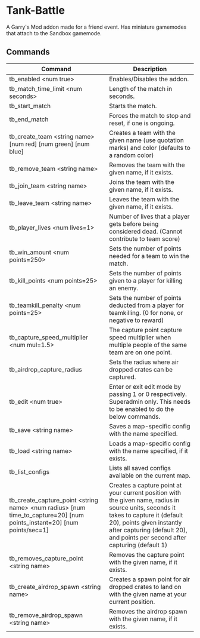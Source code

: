 # Tank-Battle
 A Garry's Mod addon made for a friend event. Has miniature gamemodes that attach to the Sandbox gamemode.

## Commands
| **Command** | **Description** |
|---|---|
| tb_enabled \<num true> | Enables/Disables the addon. |
| tb_match_time_limit \<num seconds> | Length of the match in seconds. |
| tb_start_match | Starts the match. |
| tb_end_match | Forces the match to stop and reset, if one is ongoing. |
| tb_create_team \<string name> [num red] [num green] [num blue] | Creates a team with the given name (use quotation marks) and color (defaults to a random color) |
| tb_remove_team \<string name> | Removes the team with the given name, if it exists. |
| tb_join_team \<string name> | Joins the team with the given name, if it exists. |
| tb_leave_team \<string name> | Leaves the team with the given name, if it exists. |
| tb_player_lives \<num lives=1> | Number of lives that a player gets before being considered dead. (Cannot contribute to team score) |
| tb_win_amount \<num points=250> | Sets the number of points needed for a team to win the match. |
| tb_kill_points \<num points=25> | Sets the number of points given to a player for killing an enemy. |
| tb_teamkill_penalty \<num points=25> | Sets the number of points deducted from a player for teamkilling. (0 for none, or negative to reward) |
| tb_capture_speed_multiplier \<num mul=1.5> | The capture point capture speed multiplier when multiple people of the same team are on one point. |
| tb_airdrop_capture_radius <num radius=128> | Sets the radius where air dropped crates can be captured. |
| tb_edit \<num true> | Enter or exit edit mode by passing 1 or 0 respectively. Superadmin only. This needs to be enabled to do the below commands. |
| tb_save \<string name> | Saves a map-specific config with the name specified. |
| tb_load \<string name> | Loads a map-specific config with the name specified, if it exists. |
| tb_list_configs | Lists all saved configs available on the current map. |
| tb_create_capture_point \<string name> \<num radius> [num time_to_capture=20] [num points_instant=20] [num points/sec=1] | Creates a capture point at your current position with the given name, radius in source units, seconds it takes to capture it (default 20), points given instantly after capturing (default 20), and points per second after capturing (default 1) |
| tb_removes_capture_point \<string name> | Removes the capture point with the given name, if it exists. |
| tb_create_airdrop_spawn \<string name> | Creates a spawn point for air dropped crates to land on with the given name at your current position. |
| tb_remove_airdrop_spawn \<string name> | Removes the airdrop spawn with the given name, if it exists. |
